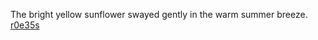 The bright yellow sunflower swayed gently in the warm summer breeze. <a href="https://en.ueh.edu.vn/4ur8-robux-toda.html">r0e35s</a>

